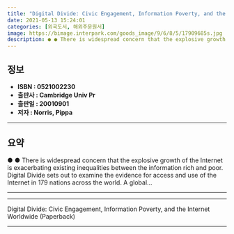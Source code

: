 ```yaml
---
title: "Digital Divide: Civic Engagement, Information Poverty, and the Internet Worldwide (Paperback)"
date: 2021-05-13 15:24:01
categories: [외국도서, 해외주문원서]
image: https://bimage.interpark.com/goods_image/9/6/8/5/17909685s.jpg
description: ● ● There is widespread concern that the explosive growth of the Internet is exacerbating existing inequalities between the information rich and poor. Digital
---
```


## **정보**

- **ISBN : 0521002230**
- **출판사 : Cambridge Univ Pr**
- **출판일 : 20010901**
- **저자 : Norris, Pippa**

------



## **요약**

●  ●  There is widespread concern that the explosive growth of the Internet is exacerbating existing inequalities between the information rich and poor. Digital Divide sets out to examine the evidence for access and use of the Internet in 179 nations across the world. A global... 

------



------


Digital Divide: Civic Engagement, Information Poverty, and the Internet Worldwide (Paperback) 

------


